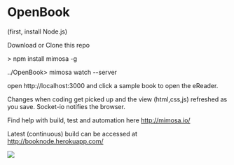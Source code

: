 OpenBook
========

(first, install Node.js)

Download or Clone this repo

&gt; npm install mimosa -g

../OpenBook&gt; mimosa watch --server

open http://localhost:3000 and click a sample book to open the eReader.


Changes when coding get picked up and the view (html,css,js) refreshed as you save.
Socket-io notifies the browser.


Find help with build, test and automation here http://mimosa.io/

Latest (continuous) build can be accessed at http://booknode.herokuapp.com/

<img src="https://www.codeship.io/projects/099fe850-1596-0131-ce90-2e55fe52bf37/status">
